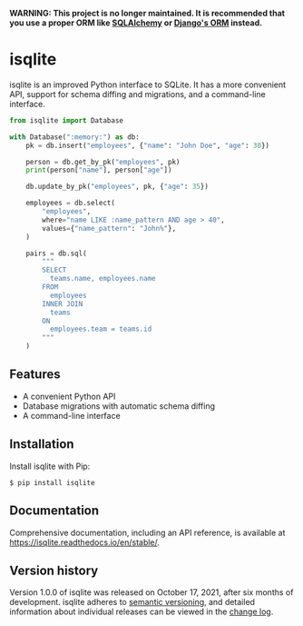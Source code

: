**WARNING: This project is no longer maintained. It is recommended that you use a proper ORM like [SQLAlchemy](https://www.sqlalchemy.org/) or [Django's ORM](https://docs.djangoproject.com/en/4.1/) instead.**

# isqlite
isqlite is an improved Python interface to SQLite. It has a more convenient API, support for schema diffing and migrations, and a command-line interface.


```python
from isqlite import Database

with Database(":memory:") as db:
    pk = db.insert("employees", {"name": "John Doe", "age": 30})

    person = db.get_by_pk("employees", pk)
    print(person["name"], person["age"])

    db.update_by_pk("employees", pk, {"age": 35})

    employees = db.select(
        "employees",
        where="name LIKE :name_pattern AND age > 40",
        values={"name_pattern": "John%"},
    )

    pairs = db.sql(
        """
        SELECT
          teams.name, employees.name
        FROM
          employees
        INNER JOIN
          teams
        ON
          employees.team = teams.id
        """
    )
```


## Features
- A convenient Python API
- Database migrations with automatic schema diffing
- A command-line interface


## Installation
Install isqlite with Pip:

```shell
$ pip install isqlite
```


## Documentation
Comprehensive documentation, including an API reference, is available at <https://isqlite.readthedocs.io/en/stable/>.


## Version history
Version 1.0.0 of isqlite was released on October 17, 2021, after six months of development. isqlite adheres to [semantic versioning](https://semver.org/spec/v2.0.0.html), and detailed information about individual releases can be viewed in the [change log](/CHANGELOG.md).
